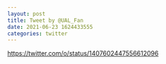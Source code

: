 ```yaml
--- 
layout: post 
title: Tweet by @UAL_Fan 
date: 2021-06-23 1624433555 
categories: twitter 
--- 
```

https://twitter.com/o/status/1407602447556612096
